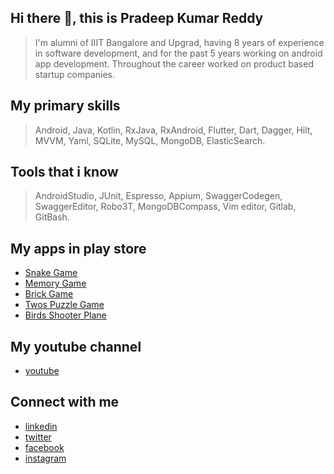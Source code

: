 

<!--
**kpradeepkumarreddy/kpradeepkumarreddy** is a ✨ _special_ ✨ repository because its `README.md` (this file) appears on your GitHub profile.

Here are some ideas to get you started:

- 🔭 I’m currently working on ...
- 🌱 I’m currently learning ...
- 👯 I’m looking to collaborate on ...
- 🤔 I’m looking for help with ...
- 💬 Ask me about ...
- 📫 How to reach me: ...
- 😄 Pronouns: ...
- ⚡ Fun fact: ...
-->
## Hi there 👋, this is Pradeep Kumar Reddy
> I'm alumni of IIIT Bangalore and Upgrad, having 8 years of experience in software development, and for the past 5 years working on android app development. Throughout the career worked on product based startup companies.

## My primary skills
> Android, Java, Kotlin, RxJava, RxAndroid, Flutter, Dart, Dagger, Hilt, MVVM,
> Yaml, SQLite, MySQL, MongoDB, ElasticSearch.

## Tools that i know
> AndroidStudio, JUnit, Espresso, Appium, SwaggerCodegen, SwaggerEditor, 
> Robo3T, MongoDBCompass, Vim editor, Gitlab, GitBash.

## My apps in play store
* [Snake Game](https://play.google.com/store/apps/details?id=com.pradeep.snakegame)
* [Memory Game](https://play.google.com/store/apps/details?id=com.pradeep.memorygame)
* [Brick Game](https://play.google.com/store/apps/details?id=com.pradeep.brickgame)
* [Twos Puzzle Game](https://play.google.com/store/apps/details?id=com.pradeep.twos)
* [Birds Shooter Plane](https://play.google.com/store/apps/details?id=com.pradeep.birdsshooterplane)

## My youtube channel
* [youtube](https://www.youtube.com/channel/UC1aZ1UmpEmZwa9Y6XBvvPgg)

## Connect with me
* [linkedin](https://www.linkedin.com/in/pradeepkumarreddyk/)
* [twitter](https://twitter.com/PradeepKumRed1)
* [facebook](https://www.facebook.com/PradeepKumarKReddy/)
* [instagram](https://www.instagram.com/pradeepkumarreddyk/)
